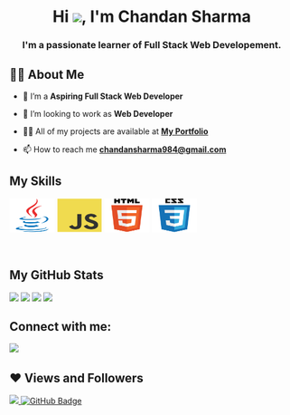 ### <h1 align="center">Hi <img src="https://raw.githubusercontent.com/MartinHeinz/MartinHeinz/master/wave.gif" width="30px">, I'm Chandan Sharma</h1>



<h3 align="center">I'm a passionate learner of Full Stack Web Developement.</h3>


## 🙋‍♂️ About Me

- 🌱 I’m a **Aspiring Full Stack Web Developer**

- 👯 I’m looking to work as **Web Developer**

- 👨‍💻 All of my projects are available at **[My Portfolio](https://github.com/iChandansharma/iChandansharma.github.io)**

- 📫 How to reach me **chandansharma984@gmail.com**

## My Skills  
<p>
  
<img src="https://raw.githubusercontent.com/devicons/devicon/master/icons/java/java-original.svg" alt="Java" width="80" height="60"/> 
<img src="https://raw.githubusercontent.com/devicons/devicon/master/icons/javascript/javascript-original.svg" alt="javascript" width="80" height="60"/>

<img src="https://raw.githubusercontent.com/devicons/devicon/master/icons/html5/html5-original-wordmark.svg" alt="html5" width="80" height="60"/>
<img src="https://raw.githubusercontent.com/devicons/devicon/master/icons/css3/css3-original-wordmark.svg" alt="css3" width="80" height="60"/>

</p>

<br>

## My GitHub Stats

<!--  GitHub Stats   -->
<img src = "https://github-readme-stats.vercel.app/api?username=iChandansharma&show_icons=true&theme=react&hide_border=true&bg_color=0F1000">



<!--  Most Used Languages    -->
<img src = "https://github-readme-stats.vercel.app/api/top-langs/?username=iChandansharma&langs_count=8&count_private=true&layout=compact&theme=react&hide_border=true&bg_color=0D1117">


<!--  Streak Stats  -->
<img src = "https://github-readme-streak-stats.herokuapp.com/?user=iChandansharma&theme=tokyonight&bg_color=0D1117">


<!-- Contribution Graph -->
<img src ="https://activity-graph.herokuapp.com/graph?username=iChandansharma&custom_title=Chandan%20Sharma%27s%20Contribution%20Graph&hide_border=true&theme=react-light">

## Connect with me:
<p align="left">

<a href = "https://www.linkedin.com/in/chandan-sharma-5ab82b153/"><img src="https://img.icons8.com/fluent/48/000000/linkedin.png"/></a>



</p>

## ❤ Views and Followers
<a href="https://github.com/iChandansharma/github-profile-views-counter">
    <img src="https://komarev.com/ghpvc/?username=iChandansharma">
</a>
<a href="https://github.com/iChandansharma?tab=followers"><img src="https://img.shields.io/github/followers/iChandansharma?label=Followers&style=social" alt="GitHub Badge"></a>
